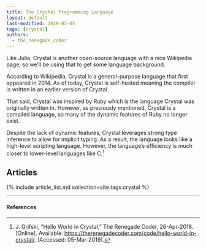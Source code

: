 ```yaml
---
title: The Crystal Programming Language
layout: default
last-modified: 2019-03-05
tags: [crystal]
authors:
  - the_renegade_coder
---
```


Like Julia, Crystal is another open-source language with a nice Wikipedia 
page, so we’ll be using that to get some language background.

According to Wikipedia, Crystal is a general-purpose language that first 
appeared in 2014. As of today, Crystal is self-hosted meaning the compiler 
is written in an earlier version of Crystal.

That said, Crystal was inspired by Ruby which is the language Crystal was 
originally written in. However, as previously mentioned, Crystal is a compiled 
language, so many of the dynamic features of Ruby no longer exist.

Despite the lack of dynamic features, Crystal leverages strong type inference 
to allow for implicit typing. As a result, the language looks like a high-level 
scripting language. However, the language’s efficiency is much closer to 
lower-level languages like C.[^1]

## Articles

{% include article_list.md collection=site.tags.crystal %}

---

#### References

[^1]: J. Grifski, “Hello World in Crystal,” The Renegade Coder, 26-Apr-2018. [Online]. Available: <https://therenegadecoder.com/code/hello-world-in-crystal/>. [Accessed: 05-Mar-2019].
